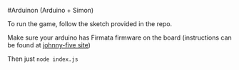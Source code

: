#Arduinon (Arduino + Simon)

To run the game, follow the sketch provided in the repo.

Make sure your arduino has Firmata firmware on the board (instructions can be found at [johnny-five site](http://johnny-five.io/))

Then just `node index.js`
